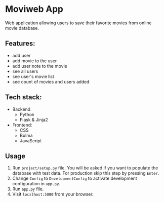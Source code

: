 # Moviweb App

Web application allowing users
to save their favorite movies from online movie database.

## Features:

- add user
- add movie to the user
- add user note to the movie
- see all users
- see user's movie list
- see count of movies and users added

## Tech stack:

- Backend:
    - Python
    - Flask & Jinja2
- Frontend:
    - CSS
    - Bulma
    - JavaScript

## Usage

1. Run `project/setup.py` file. You will be asked if you want to populate the database with test data.
   For production skip this step by pressing `Enter`.
2. Change `Config` to `DevelopmentConfig` to activate development configuration in `app.py`.
3. Run `app.py` file.
4. Visit `localhost:5000` from your browser.


